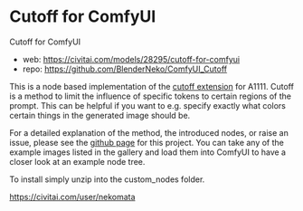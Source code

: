 Cutoff for ComfyUI
========================
Cutoff for ComfyUI
* web: https://civitai.com/models/28295/cutoff-for-comfyui
* repo: https://github.com/BlenderNeko/ComfyUI_Cutoff

This is a node based implementation of the [cutoff extension](https://github.com/hnmr293/sd-webui-cutoff) for A1111. Cutoff is a method to limit the influence of specific tokens to certain regions of the prompt. This can be helpful if you want to e.g. specify exactly what colors certain things in the generated image should be.

For a detailed explanation of the method, the introduced nodes, or raise an issue, please see the [github page](https://github.com/BlenderNeko/ComfyUI_Cutoff) for this project. You can take any of the example images listed in the gallery and load them into ComfyUI to have a closer look at an example node tree.

To install simply unzip into the custom_nodes folder.



https://civitai.com/user/nekomata
